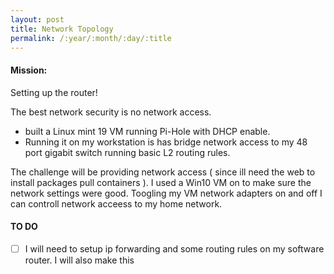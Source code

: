 ```yaml
---
layout: post
title: Network Topology
permalink: /:year/:month/:day/:title
---
```


#### Mission:
Setting up the router!

The best network security is no network access. 
- built a Linux mint 19 VM running Pi-Hole with DHCP enable.
- Running it on my workstation is has bridge network access to my 48 port gigabit switch running basic L2 routing rules.

The challenge will be providing network access ( since ill need the web to install packages pull containers ). I used a Win10 VM on to make sure the network settings were good. Toogling my VM network adapters on and off I can controll network acceess to my home network.

#### TO DO 
- [ ] I will need to setup ip forwarding and some routing rules on my software router. I will also make this
